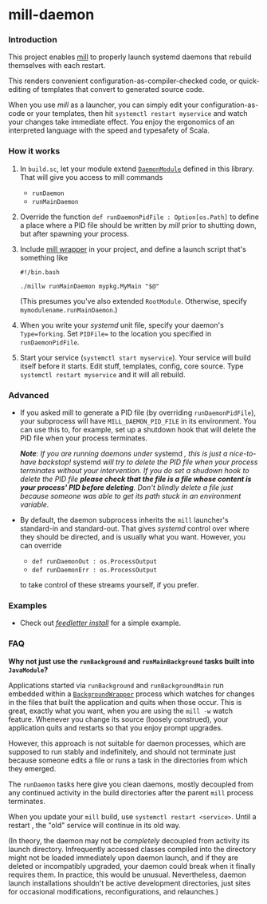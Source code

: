 # mill-daemon

### Introduction

This project enables [mill](https://mill-build.com/mill/Intro_to_Mill.html) to properly launch systemd
daemons that rebuild themselves with each restart.

This renders convenient configuration-as-compiler-checked code, or quick-editing of templates that convert to
generated source code.

When you use _mill_ as a launcher, you can simply edit your configuration-as-code or your templates, then hit
`systemctl restart myservice` and watch your changes take immediate effect. You enjoy the ergonomics of an
interpreted language with the speed and typesafety of Scala.

### How it works

1. In `build.sc`, let your module extend [`DaemonModule`](src/com/mchange/milldaemon/DaemonModule.scala) defined in this library.
   That will give you access to mill commands
   * `runDaemon`
   * `runMainDaemon`

2. Override the function `def runDaemonPidFile : Option[os.Path]` to define a place where a PID file should be
   written by _mill_ prior to shutting down, but after spawning your process.

3. Include [mill wrapper](https://github.com/lefou/millw) in your project, and define a launch script that's something like
   ```plaintext
   #!/bin.bash

   ./millw runMainDaemon mypkg.MyMain "$@"
   ```
   (This presumes you've also extended `RootModule`. Otherwise, specify `mymodulename.runMainDaemon`.)

4. When you write your _systemd_ unit file, specify your daemon's `Type=forking`. Set `PIDFile=`
   to the location you specified in `runDaemonPidFile`.

5. Start your service (`systemctl start myservice`). Your service will build itself before it starts.
   Edit stuff, templates, config, core source. Type `systemctl restart myservice` and it will all rebuild.

### Advanced

* If you asked mill to generate a PID file (by overriding `runDaemonPidFile`), your subprocess will have
  `MILL_DAEMON_PID_FILE` in its environment. You can use this to, for example, set up a shutdown hook that
  will delete the PID file when your process terminates.

  _**Note**: If you are running daemons under_ systemd _, this is just a nice-to-have backstop!_ systemd
  _will try to delete the PID file when your process terminates without your intervention.
  If you do set a shudown hook to delete the PID file 
  **please check that the file is a file whose content is your process' PID before deleting**.
  Don't blindly delete a file just because someone was able to get its path stuck in an environment variable._

* By default, the daemon subprocess inherits the `mill` launcher's standard-in and standard-out.
  That gives _systemd_ control over where they should be directed, and is usually what you want.
  However, you can override

  * `def runDaemonOut : os.ProcessOutput`
  * `def runDaemonErr : os.ProcessOutput`

  to take control of these streams yourself, if you prefer.

### Examples

* Check out [_feedletter install_](https://github.com/swaldman/feedletter-install) for a simple example.

### FAQ

**Why not just use the `runBackground` and `runMainBackground` tasks built into `JavaModule`?**

Applications started via `runBackground` and `runBackgroundMain` run embedded within a 
[`BackgroundWrapper`](https://github.com/com-lihaoyi/mill/blob/e171ad4c57c34a0bff2325327f8afc98d009f63d/scalalib/backgroundwrapper/src/mill/scalalib/backgroundwrapper/BackgroundWrapper.java) process which watches for changes in the files that built the application
and quits when those occur. This is great, exactly what you want, when you are using the `mill -w` watch
feature. Whenever you change its source (loosely construed), your application quits and restarts so that
you enjoy prompt upgrades.

However, this approach is not suitable for daemon processes, which are supposed to run stably and indefinitely,
and should not terminate just because someone edits a file or runs a task in the directories from which they emerged.

The `runDaemon` tasks here give you clean daemons, mostly decoupled from any continued activity in the build directories
after the parent `mill` process terminates.

When you update your `mill` build, use `systemctl restart <service>`. Until a restart , the "old" service will
continue in its old way.

(In theory, the daemon may not be _completely_ decoupled from activity its launch directory. Infrequently accessed
classes compiled into the directory might not be loaded immediately upon daemon launch, and if they are
deleted or incompatibly upgraded, your daemon could break when it finally requires them. In practice, this would be unusual.
Nevertheless, daemon launch installations shouldn't be active development directories, just sites for occasional 
modifications, reconfigurations, and relaunches.)
